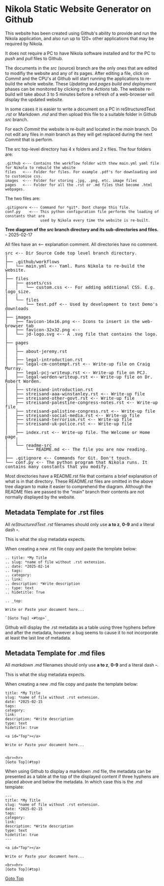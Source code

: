 <a id="Top"></a>

Nikola Static Website Generator on Github
=========================================

This website has been created using Github's ability to provide and run the Nikola 
application, and also run up to 120+ other applications that may be required by Nikola.

It does not require a PC to have Nikola software installed and for the PC to *push* and 
*pull* files to Github.

The documents in the *src* (source) branch are the only ones that are edited to modifiy the 
website and any of its pages. After editing a file, click on *Commit* and the CPU's at 
Github will start running the applications to re-build the whole website. These *Updating* 
and *pages build and deployment* phases can be monitored by clicking on the *Actions* tab. 
The website re-build will take about 3 to 5 minutes before a refresh of a web-browser will 
display the updated website.

In some cases it is easier to write a document on a PC in reStructuredText *.rst* or 
Markdown *.md* and then upload this file to a suitable folder in Github *src* branch.

For each *Commit* the website is re-built and located in the *main* branch. Do not edit any 
files in *main* branch as they will get replaced during the next *Commit* that is perform.

The src top-level directory has 4 x folders and 2 x files. 
The four folders are:
```
.github <--- Contains the workflow folder with thew main.yml yaml file for Nikola to rebuild the wbsite
files   <--- Folder for files. For example .pdf's for downloading and to customise css. 
images  <--- Folder for storing .jpg, .png, etc. image files
pages   <--- Folder for all the .rst or .md files that become .html webpages.
```


The two files are:
```
.gitignore <--- Command for *git*. Dont change this file.
conf.py    <--- This python configuration file performs the loading of constants that are
                used by Nikola every time the website is re-built. 
```

**Tree diagram of the *src* branch directory and its sub-directories and files.** - 2025-02-17

All files have an <-- explanation comment. All directories have no comment.
<!--the line-height is reduced slightly so vertical lines do not have spaaces-->
<p style="line-height: 0.99em; font-family: monospace, monospace;">
src <-- Dir Source Code top level branch directory. <br> 
│ <br> 
├── .github/workflows <br> 
│&nbsp;&nbsp;&nbsp;└── main.yml <-- Yaml. Runs Nikola to re-build the website. <br>
│ <br> 
├── files <br> 
│&nbsp;&nbsp;&nbsp;├── assets/css <br> 
│&nbsp;&nbsp;&nbsp;│&nbsp;&nbsp;&nbsp;└── custom.css <-- For adding additional CSS. E.g. logo size. <br> 
│&nbsp;&nbsp;&nbsp;│ <br>
│&nbsp;&nbsp;&nbsp;└── files <br> 
│&nbsp;&nbsp;&nbsp;&nbsp;&nbsp;&nbsp;&nbsp;└── test.pdf <-- Used by development to test Demo's downloads <br> 
│ <br> 
├── images <br> 
│&nbsp;&nbsp;&nbsp;├── favicon-16x16.png <-- Icons to insert in the web-browser tab <br> 
│&nbsp;&nbsp;&nbsp;├── favicon-32x32.png <-- <br> 
│&nbsp;&nbsp;&nbsp;└── jd-logo.svg <-- A .svg file that contains the logo. <br> 
│ <br>
├── pages <br> 
│&nbsp;&nbsp;&nbsp;│ <br> 
│&nbsp;&nbsp;&nbsp;├── about-jeremy.rst <br> 
│&nbsp;&nbsp;&nbsp;│ <br> 
│&nbsp;&nbsp;&nbsp;├── legal-introduction.rst <br> 
│&nbsp;&nbsp;&nbsp;├── legal-cm-contempt.rst <-- Write-up file on Craig Murray. <br> 
│&nbsp;&nbsp;&nbsp;├── legal-pcj-writeup.rst <-- Write-up file on PCJ. <br> 
│&nbsp;&nbsp;&nbsp;├── legal-worden-writeup.rst <-- Write-up file on Dr. Robert Worden. <br>
│&nbsp;&nbsp;&nbsp;│ <br>  
│&nbsp;&nbsp;&nbsp;├── streisand-introduction.rst <br> 
│&nbsp;&nbsp;&nbsp;├── streisand-aaa-winstanley.rst <-- Write-up file <br> 
│&nbsp;&nbsp;&nbsp;├── streisand-other-govt.rst <-- Write-up file <br> 
│&nbsp;&nbsp;&nbsp;├── streisand-palestine-congress-notes.rst <-- Write-up file <br> 
│&nbsp;&nbsp;&nbsp;├── streisand-palistine-congress.rst <-- Write-up file <br> 
│&nbsp;&nbsp;&nbsp;├── streisand-social-media.rst <-- Write-up file <br> 
│&nbsp;&nbsp;&nbsp;├── streisand-terrorism.rst <-- Write-up file <br> 
│&nbsp;&nbsp;&nbsp;├── streisand-uk-police.rst <-- Write-up file <br>  
│&nbsp;&nbsp;&nbsp;│ <br> 
│&nbsp;&nbsp;&nbsp;├── index.rst <-- Write-up file. The Welcome or Home page. <br> 
│&nbsp;&nbsp;&nbsp;│ <br> 
│&nbsp;&nbsp;&nbsp;└── readme-src <br> 
│&nbsp;&nbsp;&nbsp;&nbsp;&nbsp;&nbsp;&nbsp;└── README.md  <-- The file you are now reading. <br>
│ <br>
├── .gitignore <-- Commands for Git. Don't touch. <br> 
└── conf.py <-- The python program that Nikola runs. It contains many constants that you modify. <br>
</p>

Most directories have a README.rst file that contains a brief explanation of what is in that
directory. These README.rst files are omitted in the above tree diagram to make it 
easier to comprehend the diagram. Although the README files are passed to the "main"
branch their contents are not normally displayed by the website.


Metadata Template for .rst files
--------------------------------

All *reStructuredText .rst* filenames should only use **a to z**, **0-9** and a literal dash **-**.

This is what the *slug* metadata expects.

When creating a new .rst file copy and paste the template below:
```
.. title: *My Title
.. slug: *name of file without .rst extension.
.. date: *2025-02-14
.. tags: 
.. category: 
.. link: 
.. description: *Write description
.. type: text
.. hidetitle: True

.. _top:

Write or Paste your document here...

`[Goto Top] <#top>`_

```
Github will display the .rst metadata as a table using three hyphens before and after the metadata,
however a bug seems to cause it to not incorporate at least the last line of metadata.

Metadata Template for .md files
-------------------------------

All *markdown .md* filenames should only use **a to z**, **0-9** and a literal dash **-**.

This is what the *slug* metadata expects.

When creating a new .md file copy and paste the template below:

```
title: *My Title
slug: *name of file without .rst extension.
date: *2025-02-15
tags: 
category: 
link: 
description: *Write description 
type: text
hidetitle: true

<a id="Top"></a>

Write or Paste your document here...


<br><hr>
[Goto Top](#top)
```
When using Github to display a markdown .md file, the metadata can be presented as a table at the 
top of the displayed content if three hyphens are placed above and below the metadata. In which
case this is the .md template:
```
---
title: *My Title
slug: *name of file without .rst extension.
date: *2025-02-15
tags: 
category: 
link: 
description: *Write description 
type: text
hidetitle: true
---

<a id="Top"></a>

Write or Paste your document here...

<br><hr>
[Goto Top](#top)
```


[Goto Top](#top)
